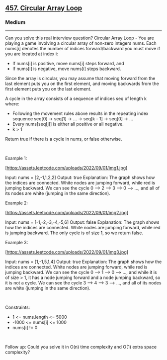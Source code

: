 <h2><a href="https://leetcode.com/problems/circular-array-loop/">457. Circular Array Loop</a></h2><h3>Medium</h3><hr>Can you solve this real interview question? Circular Array Loop - You are playing a game involving a circular array of non-zero integers nums. Each nums[i] denotes the number of indices forward/backward you must move if you are located at index i:

 * If nums[i] is positive, move nums[i] steps forward, and
 * If nums[i] is negative, move nums[i] steps backward.

Since the array is circular, you may assume that moving forward from the last element puts you on the first element, and moving backwards from the first element puts you on the last element.

A cycle in the array consists of a sequence of indices seq of length k where:

 * Following the movement rules above results in the repeating index sequence seq[0] -> seq[1] -> ... -> seq[k - 1] -> seq[0] -> ...
 * Every nums[seq[j]] is either all positive or all negative.
 * k > 1

Return true if there is a cycle in nums, or false otherwise.

 

Example 1:

[https://assets.leetcode.com/uploads/2022/09/01/img1.jpg]


Input: nums = [2,-1,1,2,2]
Output: true
Explanation: The graph shows how the indices are connected. White nodes are jumping forward, while red is jumping backward.
We can see the cycle 0 --> 2 --> 3 --> 0 --> ..., and all of its nodes are white (jumping in the same direction).


Example 2:

[https://assets.leetcode.com/uploads/2022/09/01/img2.jpg]


Input: nums = [-1,-2,-3,-4,-5,6]
Output: false
Explanation: The graph shows how the indices are connected. White nodes are jumping forward, while red is jumping backward.
The only cycle is of size 1, so we return false.


Example 3:

[https://assets.leetcode.com/uploads/2022/09/01/img3.jpg]


Input: nums = [1,-1,5,1,4]
Output: true
Explanation: The graph shows how the indices are connected. White nodes are jumping forward, while red is jumping backward.
We can see the cycle 0 --> 1 --> 0 --> ..., and while it is of size > 1, it has a node jumping forward and a node jumping backward, so it is not a cycle.
We can see the cycle 3 --> 4 --> 3 --> ..., and all of its nodes are white (jumping in the same direction).


 

Constraints:

 * 1 <= nums.length <= 5000
 * -1000 <= nums[i] <= 1000
 * nums[i] != 0

 

Follow up: Could you solve it in O(n) time complexity and O(1) extra space complexity?
